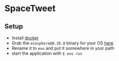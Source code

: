 # SpaceTweet

## Setup

* Install [docker](https://www.docker.com/)
* Grab the `exosphere@0.36.0` binary for your OS
[here](https://github.com/Originate/exosphere/releases/tag/v0.35.0)
* Rename it to `exo` and put it somewhere in your path
* start the application with `$ exo run`
